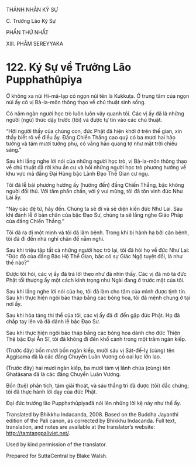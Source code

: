 THÁNH NHÂN KÝ SỰ

C. Trưởng Lão Ký Sự

PHẦN THỨ NHẤT

XIII. PHẨM SEREYYAKA

# 122\. Ký Sự về Trưởng Lão Pupphathūpiya

Ở không xa núi Hi-mã-lạp có ngọn núi tên là Kukkuṭa. Ở trung tâm của ngọn núi ấy có vị Bà-la-môn thông thạo về chú thuật sinh sống.

Có năm ngàn người học trò luôn luôn vây quanh tôi. Các vị ấy đã là những người (ngủ) thức dậy trước (tôi) và được tự tin vào các chú thuật.

“Hỡi người thầy của chúng con, đức Phật đã hiện khởi ở trên thế gian, xin thầy biết rõ về điều ấy. Đấng Chiến Thắng cao quý có ba mươi hai hảo tướng và tám mươi tướng phụ, có vầng hào quang tợ như mặt trời chiếu sáng.”

Sau khi lắng nghe lời nói của những người học trò, vị Bà-la-môn thông thạo về chú thuật đã rời khu ẩn cư và hỏi những người học trò phương hướng về khu vực mà đấng Đại Hùng bậc Lãnh Đạo Thế Gian cư ngụ.

Tôi đã lễ bái phương hướng ấy (hướng đến) đấng Chiến Thắng, bậc không người đối thủ. Với tâm phấn chấn, với ý vui mừng, tôi đã tôn vinh đức Như Lai ấy.

“Này các đệ tử, hãy đến. Chúng ta sẽ đi và sẽ diện kiến đức Như Lai. Sau khi đảnh lễ ở bàn chân của bậc Đạo Sư, chúng ta sẽ lắng nghe Giáo Pháp của đấng Chiến Thắng.”

Tôi đã ra đi một mình và tôi đã lâm bệnh. Trong khi bị hành hạ bởi căn bệnh, tôi đã đi đến nhà nghỉ chân để nằm nghỉ.

Sau khi triệu tập tất cả những người học trò lại, tôi đã hỏi họ về đức Như Lai: “Đức độ của đấng Bảo Hộ Thế Gian, bậc có sự Giác Ngộ tuyệt đối, là như thế nào?”

Được tôi hỏi, các vị ấy đã trả lời theo như đã nhìn thấy. Các vị đã mô tả đức Phật tối thượng ấy một cách kính trọng như Ngài đang ở trước mặt của tôi.

Sau khi lắng nghe lời nói của họ, tôi đã làm cho tâm của mình được tịnh tín. Sau khi thực hiện ngôi bảo tháp bằng các bông hoa, tôi đã mệnh chung ở tại nơi ấy.

Sau khi hỏa táng thi thể của tôi, các vị ấy đã đi đến gặp đức Phật. Họ đã chắp tay lên và đã đảnh lễ bậc Đạo Sư.

Sau khi thực hiện ngôi bảo tháp bằng các bông hoa dành cho đức Thiện Thệ bậc Đại Ẩn Sĩ, tôi đã không đi đến khổ cảnh trong một trăm ngàn kiếp.

(Trước đây) bốn mươi bốn ngàn kiếp, mười sáu vị Sát-đế-lỵ (cùng) tên Aggisama đã là các đấng Chuyển Luân Vương có oai lực lớn lao.

(Trước đây) hai mươi ngàn kiếp, ba mươi tám vị lãnh chúa (cùng) tên Ghatāsana đã là các đấng Chuyển Luân Vương.

Bốn (tuệ) phân tích, tám giải thoát, và sáu thắng trí đã được (tôi) đắc chứng; tôi đã thực hành lời dạy của đức Phật.

Đại đức trưởng lão Pupphathūpiyađã nói lên những lời kệ này như thế ấy.

Translated by Bhikkhu Indacanda, 2008. Based on the Buddha Jayanthi edition of the Pali canon, as corrected by Bhikkhu Indacanda. Full text, translation, and notes are available at the translator’s website: http://tamtangpaliviet.net/.

Used by kind permission of the translator.

Prepared for SuttaCentral by Blake Walsh.